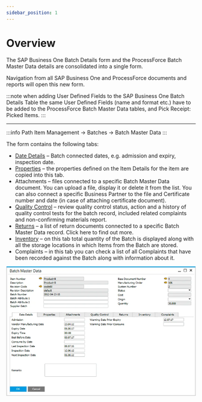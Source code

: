 ```yaml
---
sidebar_position: 1
---
```


# Overview

The SAP Business One Batch Details form and the ProcessForce Batch Master Data details are consolidated into a single form.

Navigation from all SAP Business One and ProcessForce documents and reports will open this new form.

:::note
when adding User Defined Fields to the SAP Business One Batch Details Table the same User Defined Fields (name and format etc.) have to be added to the ProcessForce Batch Master Data tables, and Pick Receipt: Picked Items.
:::

---

:::info Path
    Item Management → Batches → Batch Master Data
:::

The form contains the following tabs:

- [Date Details](/docs/processforce/user-guide/inventory/batch-control/batch-master-data/details-tab/) – Batch connected dates, e.g. admission and expiry, inspection date.
- [Properties](/docs/processforce/user-guide/inventory/batch-control/batch-master-data/properties-tab/) – the properties defined on the Item Details for the item are copied into this tab.
- Attachments – files connected to a specific Batch Master Data document. You can upload a file, display it or delete it from the list. You can also connect a specific Business Partner to the file and Certificate number and date (in case of attaching certificate document).
- [Quality Control](/docs/processforce/user-guide/inventory/batch-control/batch-master-data/quality-control-tab/) – review quality control status, action and a history of quality control tests for the batch record, included related complaints and non-confirming materials report.
- [Returns](/docs/processforce/user-guide/inventory/batch-control/batch-master-data/returns-tab/) – a list of return documents connected to a specific Batch Master Data record. Click here to find out more.
- [Inventory](/docs/processforce/user-guide/inventory/batch-control/batch-master-data/batch-inventory-tab/) – on this tab total quantity of the Batch is displayed along with all the storage locations in which Items from the Batch are stored.
- Complaints – in this tab you can check a list of all Complaints that have been recorded against the Batch along with information about it.

![Batch Master Data](./media/overview/batch-master-data.webp)

